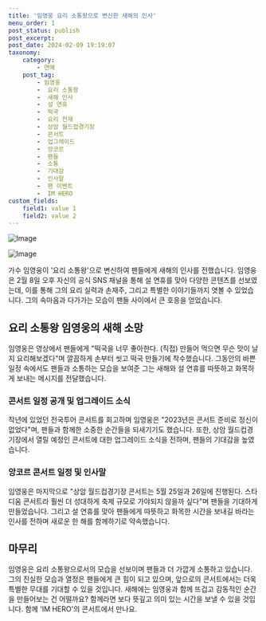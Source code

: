 ```yaml
---
title: '임영웅 요리 소통왕으로 변신한 새해의 인사'
menu_order: 1
post_status: publish
post_excerpt: 
post_date: 2024-02-09 19:19:07
taxonomy:
    category:
        - 연예
    post_tag:
        - 임영웅
        -  요리 소통왕
        -  새해 인사
        -  설 연휴
        -  떡국
        -  요리 천재
        -  상암 월드컵경기장
        -  콘서트
        -  업그레이드
        -  앙코르
        -  팬들
        -  소통
        -  기대감
        -  인사말
        -  팬 이벤트
        -  IM HERO
custom_fields:
    field1: value 1
    field2: value 2
---
```


![Image](https://mimgnews.pstatic.net/image/108/2024/02/09/0003213885_001_20240209080901201.jpg?type=w540)

![Image](https://ssl.pstatic.net/mimgnews/image/108/2024/02/09/0003213885_002_20240209080901312.jpg?type=w540)

가수 임영웅이 '요리 소통왕'으로 변신하여 팬들에게 새해의 인사를 전했습니다. 임영웅은 2월 8일 오후 자신의 공식 SNS 채널을 통해 설 연휴를 맞아 다양한 콘텐츠를 선보였는데, 이를 통해 그의 요리 실력과 손재주, 그리고 특별한 이야기들까지 엿볼 수 있었습니다. 그의 속마음과 다가가는 모습이 팬들 사이에서 큰 호응을 얻었습니다. 
## 요리 소통왕 임영웅의 새해 소망
임영웅은 영상에서 팬들에게 "떡국을 너무 좋아한다. (직접) 만들어 먹으면 무슨 맛이 날지 요리해보겠다"며 깔끔하게 손부터 씻고 떡국 만들기에 착수했습니다. 그동안의 바쁜 일정 속에서도 팬들과 소통하는 모습을 보여준 그는 새해와 설 연휴를 따뜻하고 화목하게 보내는 메시지를 전달했습니다.
### 콘서트 일정 공개 및 업그레이드 소식
작년에 있었던 전국투어 콘서트를 회고하며 임영웅은 "2023년은 콘서트 준비로 정신이 없었다"며, 팬들과 함께한 소중한 순간들을 되새기기도 했습니다. 또한, 상암 월드컵경기장에서 열릴 예정인 콘서트에 대한 업그레이드 소식을 전하며, 팬들의 기대감을 높였습니다.
### 앙코르 콘서트 일정 및 인사말
임영웅은 마지막으로 "상암 월드컵경기장 콘서트는 5월 25일과 26일에 진행된다. 스타디움 콘서트라 훨씬 더 성대하게 축제 규모로 가야되지 않을까 싶다"며 팬들을 기대하게 만들었습니다. 그리고 설 연휴를 맞아 팬들에게 따뜻하고 화목한 시간을 보내길 바라는 인사를 전하며 새로운 한 해를 함께하기로 약속했습니다.
## 마무리
임영웅은 요리 소통왕으로서의 모습을 선보이며 팬들과 더 가깝게 소통하고 있습니다. 그의 진실한 모습과 열정은 팬들에게 큰 힘이 되고 있으며, 앞으로의 콘서트에서는 더욱 특별한 무대를 기대할 수 있을 것입니다. 새해에는 임영웅과 함께 뜨겁고 감동적인 순간을 만들어보는 건 어떨까요? 함께라면 보다 뜻깊고 의미 있는 시간을 보낼 수 있을 것입니다. 함께 'IM HERO'의 콘서트에서 만나요.
